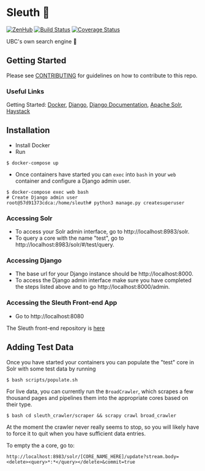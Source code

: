 # Sleuth :mag_right: 
[![ZenHub](https://img.shields.io/badge/Shipping_faster_with-ZenHub-5e60ba.svg?style=flat)](https://zenhub.com)
[![Build Status](https://travis-ci.org/ubclaunchpad/sleuth.svg?branch=master)](https://travis-ci.org/ubclaunchpad/sleuth)
[![Coverage Status](https://coveralls.io/repos/github/ubclaunchpad/sleuth/badge.svg)](https://coveralls.io/github/ubclaunchpad/sleuth)

UBC's own search engine :rocket:

## Getting Started

Please see [CONTRIBUTING](https://github.com/ubclaunchpad/sleuth/blob/master/.github/CONTRIBUTING.md) for guidelines on how to contribute to this repo.

### Useful Links

Getting Started: [Docker](https://docs.docker.com/get-started/),
[Django](https://www.djangoproject.com/start/),
[Django Documentation](https://docs.djangoproject.com/en/1.11/ref/contrib/admin/admindocs/),
[Apache Solr](https://lucene.apache.org/solr/guide/6_6/getting-started.html#getting-started),
[Haystack](https://django-haystack.readthedocs.io/en/master/tutorial.html#installation)

## Installation

- Install Docker
- Run

```Shell
$ docker-compose up
```

- Once containers have started you can `exec` into `bash` in your `web` container and configure a Django admin user.

```Shell
$ docker-compose exec web bash
# Create Django admin user
root@57d91373cdca:/home/sleuth# python3 manage.py createsuperuser
```

### Accessing Solr

- To access your Solr admin interface, go to http://localhost:8983/solr.
- To query a core with the name "test", go to http://localhost:8983/solr/#/test/query.

### Accessing Django

- The base url for your Django instance should be http://localhost:8000. 
- To access the Django admin interface make sure you have completed the steps listed above and to go http://localhost:8000/admin.

### Accessing the Sleuth Front-end App

- Go to http://localhost:8080

The Sleuth front-end repository is [here](https://github.com/ubclaunchpad/sleuth-frontend)

## Adding Test Data

Once you have started your containers you can populate the "test" core in Solr with some test data by running

```Shell
$ bash scripts/populate.sh
```

For live data, you can currently run the `BroadCrawler`, which scrapes a few thousand pages and pipelines them into the appropriate cores based on their type.

```Shell
$ bash cd sleuth_crawler/scraper && scrapy crawl broad_crawler
```

At the moment the crawler never really seems to stop, so you will likely have to force it to quit when you have sufficient data entries.

To empty the a core, go to:
```
http://localhost:8983/solr/[CORE_NAME_HERE]/update?stream.body=<delete><query>*:*</query></delete>&commit=true
```